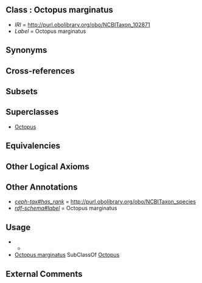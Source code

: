 
## Class : Octopus marginatus

 * *IRI* = http://purl.obolibrary.org/obo/NCBITaxon_102871
 * *Label* = Octopus marginatus

## Synonyms


## Cross-references


## Subsets


## Superclasses

 * [Octopus](../../NCBITaxon/43/NCBITaxon_6643.md)

## Equivalencies


## Other Logical Axioms


## Other Annotations

 * *[ceph-tax#has_rank](../../ceph-tax#has/nk/ceph-tax#has_rank.md)* = http://purl.obolibrary.org/obo/NCBITaxon_species
 * *[rdf-schema#label](../../el/rdf-schema#label.md)* = Octopus marginatus

## Usage

 * -
 * [Octopus marginatus](../../NCBITaxon/71/NCBITaxon_102871.md) SubClassOf [Octopus](../../NCBITaxon/43/NCBITaxon_6643.md)

## External Comments

